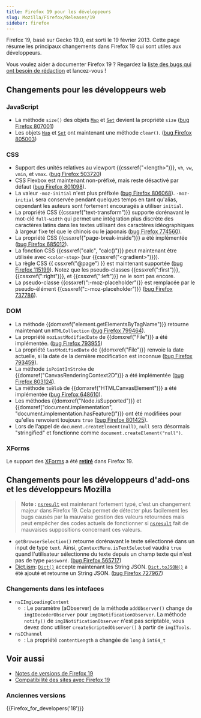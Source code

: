 ```yaml
---
title: Firefox 19 pour les développeurs
slug: Mozilla/Firefox/Releases/19
sidebar: firefox
---
```


Firefox 19, basé sur Gecko 19.0, est sorti le 19 février 2013. Cette page résume les principaux changements dans Firefox 19 qui sont utiles aux développeurs.

Vous voulez aider à documenter Firefox 19 ? Regardez la [liste des bugs qui ont besoin de rédaction](http://beta.elchi3.de/doctracker/#list=fx&version=19.0) et lancez-vous !

## Changements pour les développeurs web

### JavaScript

- La méthode `size()` des objets [`Map`](/fr/docs/Web/JavaScript/Reference/Global_Objects/Map) et [`Set`](/fr/docs/Web/JavaScript/Reference/Global_Objects/Set) devient la propriété `size` ([bug Firefox 807001](https://bugzil.la/807001))
- Les objets [`Map`](/fr/docs/Web/JavaScript/Reference/Global_Objects/Map) et [`Set`](/fr/docs/Web/JavaScript/Reference/Global_Objects/Set) ont maintenant une méthode `clear()`. ([bug Firefox 805003](https://bugzil.la/805003))

### CSS

- Support des unités relatives au viewport {{cssxref("&lt;length&gt;")}}, `vh`, `vw`, `vmin`, et `vmax`. ([bug Firefox 503720](https://bugzil.la/503720))
- CSS Flexbox est maintenant non-préfixé, mais reste désactivé par défaut ([bug Firefox 801098](https://bugzil.la/801098)).
- La valeur `-moz-initial` n'est plus préfixée ([bug Firefox 806068](https://bugzil.la/806068)). `-moz-initial` sera conservée pendant quelques temps en tant qu'alias, cependant les auteurs sont fortement encouragés à utiliser `initial`.
- La propriété CSS {{cssxref("text-transform")}} supporte dorénavant le mot-clé `full-width` qui permet une intégration plus discrète des caractères latins dans les textes utilisant des caractères idéographiques à largeur fixe tel que le chinois ou le japonais ([bug Firefox 774560](https://bugzil.la/774560)).
- La propriété CSS {{cssxref("page-break-inside")}} a été implémentée ([bug Firefox 685012](https://bugzil.la/685012)).
- La fonction CSS {{cssxref("calc", "calc()")}} peut maintenant être utilisée avec `<color-stop>` (sur {{cssxref("&lt;gradient&gt;")}}).
- La règle CSS {{ cssxref("@page") }} est maintenant supportée ([bug Firefox 115199](https://bugzil.la/115199)). Notez que les pseudo-classes {{cssxref(":first")}}, {{cssxref(":right")}}, et {{cssxref(":left")}} ne le sont pas encore.
- La pseudo-classe {{cssxref(":-moz-placeholder")}} est remplacée par le pseudo-élément {{cssxref("::-moz-placeholder")}} ([bug Firefox 737786](https://bugzil.la/737786)).

### DOM

- La méthode {{domxref("element.getElementsByTagName")}} retourne maintenant un `HTMLCollection` ([bug Firefox 799464](https://bugzil.la/799464)).
- La propriété `mozLastModifiedDate` de {{domxref("File")}} a été implémentée. ([bug Firefox 793955](https://bugzil.la/793955))
- La propriété `lastModifiedDate` de {{domxref("File")}} renvoie la date actuelle, si la date de la dernière modification est inconnue ([bug Firefox 793459](https://bugzil.la/793459)).
- La méthode `isPointInStroke` de {{domxref("CanvasRenderingContext2D")}} a été implémentée ([bug Firefox 803124](https://bugzil.la/803124)).
- La méthode `toBlob` de {{domxref("HTMLCanvasElement")}} a été implémentée ([bug Firefox 648610](https://bugzil.la/648610)).
- Les méthodes {{domxref("Node.isSupported")}} et {{domxref("document.implementation", "document.implementation.hasFeature()")}} ont été modifiées pour qu'elles renvoient toujours `true` ([bug Firefox 801425](https://bugzil.la/801425)).
- Lors de l'appel de `document.createElement(null)`, `null` sera désormais "stringified" et fonctionne comme `document.createElement("null")`.

### XForms

Le support des [XForms](/fr/docs/XForms) a été [**retiré**](http://www.philipp-wagner.com/blog/2011/07/the-future-of-mozilla-xforms/) dans Firefox 19.

## Changements pour les développeurs d'add-ons et les développeurs Mozilla

> **Note :** [`nsresult`](/fr/docs/XPCOM_API_Reference/nsresult) est maintenant fortement typé, c'est un changement majeur dans Firefox 19. Cela permet de détecter plus facilement les bugs causés par la mauvaise gestion des valeurs retournées mais peut empêcher des codes actuels de fonctionner si [`nsresult`](/fr/docs/XPCOM_API_Reference/nsresult) fait de mauvaises suppositions concernant ces valeurs.

- `getBrowserSelection()` retourne dorénavant le texte sélectionné dans un input de type `text`. Ainsi, `gContextMenu.isTextSelected` vaudra `true` quand l'utilisateur sélectionne du texte depuis un champ texte qui n'est pas de type `password`. ([bug Firefox 565717](https://bugzil.la/565717))
- [Dict.jsm](/fr/docs/Mozilla/JavaScript_code_modules/Dict.jsm): [`Dict()`](/fr/docs/Mozilla/JavaScript_code_modules/Dict.jsm#Creating_a_dictionary) accepte maintenant les String JSON. [`Dict.toJSON()`](/fr/docs/Mozilla/JavaScript_code_modules/Dict.jsm#toJSON) a été ajouté et retourne un String JSON. ([bug Firefox 727967](https://bugzil.la/727967))

### Changements dans les intefaces

- `nsIImgLoadingContent`
  - : Le paramètre (aObserver) de la méthode `addObserver()` change de `imgIDecoderObserver` pour `imgINotificationObserver`. La méthode `notify()` de `imgINotificationObserver` n'est pas scriptable, vous devez donc utiliser `createScriptedObserver()` à partir de `imgITools`.
- `nsIChannel`
  - : La propriété `contentLength` a changée de `long` à `int64_t`

## Voir aussi

- [Notes de versions de Firefox 19](https://www.mozilla.org/en-US/firefox/19.0beta/releasenotes/)
- [Compatibilité des sites avec Firefox 19](/fr/docs/Site_Compatibility_for_Firefox_19)

### Anciennes versions

{{Firefox_for_developers('18')}}
